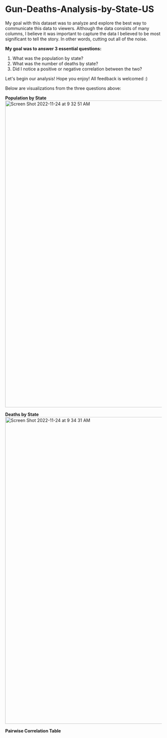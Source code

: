 # Gun-Deaths-Analysis-by-State-US

My goal with this dataset was to analyze and explore the best way to communicate this data to viewers. Although the data consists of many columns, I believe it was important to capture the data I believed to be most significant to tell the story. In other words, cutting out all of the noise.

**My goal was to answer 3 essential questions:**

1. What was the population by state?
2. What was the number of deaths by state?
3. Did I notice a positive or negative correlation between the two?

Let's begin our analysis!
Hope you enjoy! All feedback is welcomed :)

Below are visualizations from the three questions above:

**Population by State**
<img width="983" alt="Screen Shot 2022-11-24 at 9 32 51 AM" src="https://user-images.githubusercontent.com/118031922/203810546-16c17ce9-44a7-4f7d-85a6-0ce3554a2dab.png">

**Deaths by State**
<img width="983" alt="Screen Shot 2022-11-24 at 9 34 31 AM" src="https://user-images.githubusercontent.com/118031922/203810810-2bacf40a-2b30-4d7a-be52-f57b8d0a8355.png">

**Pairwise Correlation Table**
